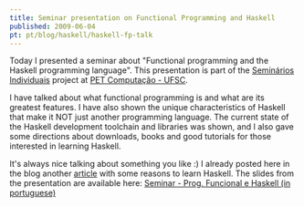 ```yaml
---
title: Seminar presentation on Functional Programming and Haskell
published: 2009-06-04
pt: pt/blog/haskell/haskell-fp-talk
---
```


Today I presented a seminar about "Functional programming and the Haskell programming language".
This presentation is part of the [Seminários Individuais][1] project at [PET Computação - UFSC][2].

I have talked about what functional programming is and what are its greatest features.
I have also shown the unique characteristics of Haskell that make it NOT just another programming language.
The current state of the Haskell development toolchain and libraries was shown,
and I also gave some directions about downloads, books and good tutorials for those interested in learning Haskell.

It's always nice talking about something you like :)
I already posted here in the blog another [article][4] with some reasons to learn Haskell.
The slides from the presentation are available here: [Seminar - Prog. Funcional e Haskell (in portuguese)][3]

[1]: <http://pet.inf.ufsc.br/seminarios_individuais>
[2]: <http://pet.inf.ufsc.br/>
[3]: </en/blog/haskell/haskell-fp-talk>
[4]: </en/blog/haskell/haskell-start>
